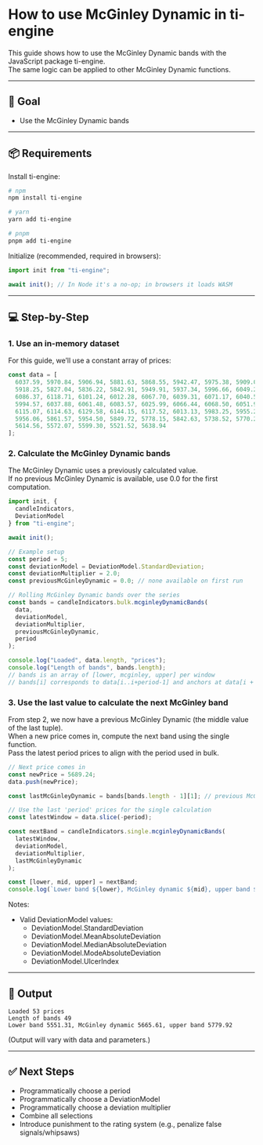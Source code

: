 # How to use McGinley Dynamic in ti-engine

This guide shows how to use the McGinley Dynamic bands with the JavaScript package ti-engine.  
The same logic can be applied to other McGinley Dynamic functions.

---

## 🎯 Goal

- Use the McGinley Dynamic bands

---

## 📦 Requirements

Install ti-engine:

```bash
# npm
npm install ti-engine

# yarn
yarn add ti-engine

# pnpm
pnpm add ti-engine
```

Initialize (recommended, required in browsers):

```js
import init from "ti-engine";

await init(); // In Node it's a no-op; in browsers it loads WASM
```

---

## 💻 Step-by-Step

### 1. Use an in-memory dataset

For this guide, we’ll use a constant array of prices:

```js
const data = [
  6037.59, 5970.84, 5906.94, 5881.63, 5868.55, 5942.47, 5975.38, 5909.03,
  5918.25, 5827.04, 5836.22, 5842.91, 5949.91, 5937.34, 5996.66, 6049.24,
  6086.37, 6118.71, 6101.24, 6012.28, 6067.70, 6039.31, 6071.17, 6040.53,
  5994.57, 6037.88, 6061.48, 6083.57, 6025.99, 6066.44, 6068.50, 6051.97,
  6115.07, 6114.63, 6129.58, 6144.15, 6117.52, 6013.13, 5983.25, 5955.25,
  5956.06, 5861.57, 5954.50, 5849.72, 5778.15, 5842.63, 5738.52, 5770.20,
  5614.56, 5572.07, 5599.30, 5521.52, 5638.94
];
```

### 2. Calculate the McGinley Dynamic bands

The McGinley Dynamic uses a previously calculated value.  
If no previous McGinley Dynamic is available, use 0.0 for the first computation.

```js
import init, {
  candleIndicators,
  DeviationModel
} from "ti-engine";

await init();

// Example setup
const period = 5;
const deviationModel = DeviationModel.StandardDeviation;
const deviationMultiplier = 2.0;
const previousMcGinleyDynamic = 0.0; // none available on first run

// Rolling McGinley Dynamic bands over the series
const bands = candleIndicators.bulk.mcginleyDynamicBands(
  data,
  deviationModel,
  deviationMultiplier,
  previousMcGinleyDynamic,
  period
);

console.log("Loaded", data.length, "prices");
console.log("Length of bands", bands.length);
// bands is an array of [lower, mcginley, upper] per window
// bands[i] corresponds to data[i..i+period-1] and anchors at data[i + period - 1]
```

### 3. Use the last value to calculate the next McGinley band

From step 2, we now have a previous McGinley Dynamic (the middle value of the last tuple).  
When a new price comes in, compute the next band using the single function.  
Pass the latest period prices to align with the period used in bulk.

```js
// Next price comes in
const newPrice = 5689.24;
data.push(newPrice);

const lastMcGinleyDynamic = bands[bands.length - 1][1]; // previous McGinley Dynamic from bulk result

// Use the last 'period' prices for the single calculation
const latestWindow = data.slice(-period);

const nextBand = candleIndicators.single.mcginleyDynamicBands(
  latestWindow,
  deviationModel,
  deviationMultiplier,
  lastMcGinleyDynamic
);

const [lower, mid, upper] = nextBand;
console.log(`Lower band ${lower}, McGinley dynamic ${mid}, upper band ${upper}`);
```

Notes:
- Valid DeviationModel values:
  - DeviationModel.StandardDeviation
  - DeviationModel.MeanAbsoluteDeviation
  - DeviationModel.MedianAbsoluteDeviation
  - DeviationModel.ModeAbsoluteDeviation
  - DeviationModel.UlcerIndex

---

## 🧪 Output

```text
Loaded 53 prices
Length of bands 49
Lower band 5551.31, McGinley dynamic 5665.61, upper band 5779.92
```

(Output will vary with data and parameters.)

---

## ✅ Next Steps

- Programmatically choose a period
- Programmatically choose a DeviationModel
- Programmatically choose a deviation multiplier
- Combine all selections
- Introduce punishment to the rating system (e.g., penalize false signals/whipsaws)
